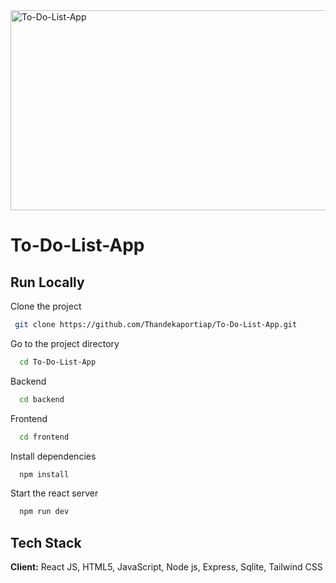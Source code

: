 <img src="https://socialify.git.ci/Thandekaportiap/To-Do-List-App/image?language=1&owner=1&name=1&stargazers=1&theme=Light" alt="To-Do-List-App" width="640" height="320" />

<h1>To-Do-List-App</h1>

## Run Locally
Clone the project
```bash
 git clone https://github.com/Thandekaportiap/To-Do-List-App.git
```
Go to the project directory
```bash
  cd To-Do-List-App
```
Backend
```bash
  cd backend
```
Frontend
```bash
  cd frontend
```
Install dependencies
```bash
  npm install
```
Start the react server
```bash
  npm run dev
```
## Tech Stack
**Client:** React JS, HTML5, JavaScript, Node js, Express, Sqlite, Tailwind CSS
